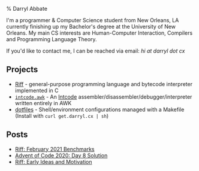% Darryl Abbate

I'm a programmer & Computer Science student from New Orleans, LA
currently finishing up my Bachelor's degree at the University of New
Orleans. My main CS interests are Human-Computer Interaction,
Compilers and Programming Language Theory.

If you'd like to contact me, I can be reached via email: *hi at darryl
dot cx*

## Projects

- [Riff](https://riff.cx) - general-purpose programming language and
  bytecode interpreter implemented in C
- [`intcode.awk`](https://github.com/rootbeersoup/aoc/blob/master/19/intcode.awk) - 
  An [Intcode](https://adventofcode.com/2019/day/2)
  assembler/disassembler/debugger/interpreter written entirely in AWK
- [dotfiles](https://github.com/rootbeersoup/dotfiles) -
  Shell/environment configurations managed with a Makefile (Install
  with `curl get.darryl.cx | sh`)

## Posts

- [Riff: February 2021 Benchmarks](/riff-feb21-benchmarks)
- [Advent of Code 2020: Day 8 Solution](/aoc20day8)
- [Riff: Early Ideas and Motivation](/riff-early-ideas)
